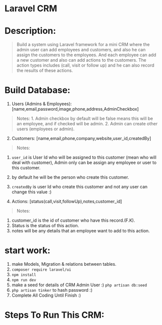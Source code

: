 # Laravel CRM 

# Description:
> Build a system using Laravel framework for a mini CRM where the admin user can add employees and customers, and also he can
 assign the customers to the employees. And each employee can add a new customer and also can add actions to the customers.
 The action types includes (call, visit or follow up) and he can also record the results of these actions.

# Build Database: 
 1. Users (Admins & Employees): [name,email,password,image,phone,address,AdminCheckbox]
  >Notes:
    1. Admin checkbox by default will be false means this will be an employee, and if checked will be admin.
    2. Admin can create other users (employees or admin).

 2. Customers: [name,email,phone,company,website,user_id,createdBy]
  >Notes:
   1. `user_id` is User Id who will be assigned to this customer (mean who will deal with customer), Admin only can be assign any employee or user to this customer. 
   2. by default he will be the person who create this customer.
   3. `createdBy` is user Id who create this customer and not any user can change this value :)

 3. Actions: [status(call,visit,followUp),notes,customer_id]
  >Notes:
   1. customer_id is the id of customer who have this record.(F.K).
   2. Status is the status of this action.
   3. notes will be any details that an employee want to add to this action.

# start work:
 1. make Models, Migration & relations between tables.
 2. `composer require laravel/ui`
 3. `npm install`
 4. `npm run dev`
 5. make a seed for details of CRM Admin User :) `php artisan db:seed`
 6. `php artisan tinker` to hash password :)
 7. Complete All Coding Until Finish :)


# Steps To Run This CRM:

   